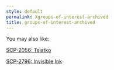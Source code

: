 ```yaml
---
style: default
permalink: Xgroups-of-interest-archived
title: groups-of-interest-archived
---
```

You may also like:

[SCP-2056: Tsiatko](http://scp-wiki.net/scp-2056)

[SCP-2796: Invisible Ink](http://scp-wiki.net/scp-2796)
